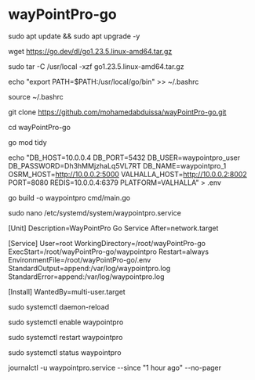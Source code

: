 # wayPointPro-go
sudo apt update && sudo apt upgrade -y

wget https://go.dev/dl/go1.23.5.linux-amd64.tar.gz

sudo tar -C /usr/local -xzf go1.23.5.linux-amd64.tar.gz

echo "export PATH=\$PATH:/usr/local/go/bin" >> ~/.bashrc

source ~/.bashrc

git clone https://github.com/mohamedabduissa/wayPointPro-go.git

cd wayPointPro-go

go mod tidy

echo "DB_HOST=10.0.0.4
DB_PORT=5432
DB_USER=waypointpro_user
DB_PASSWORD=Dh3hMMjzhaLq5VL7RT
DB_NAME=waypointpro_1
OSRM_HOST=http://10.0.0.2:5000
VALHALLA_HOST=http://10.0.0.2:8002
PORT=8080
REDIS=10.0.0.4:6379
PLATFORM=VALHALLA" > .env

go build -o waypointpro cmd/main.go

sudo nano /etc/systemd/system/waypointpro.service

[Unit]
Description=WayPointPro Go Service
After=network.target

[Service]
User=root
WorkingDirectory=/root/wayPointPro-go
ExecStart=/root/wayPointPro-go/waypointpro
Restart=always
EnvironmentFile=/root/wayPointPro-go/.env
StandardOutput=append:/var/log/waypointpro.log
StandardError=append:/var/log/waypointpro.log

[Install]
WantedBy=multi-user.target


sudo systemctl daemon-reload

sudo systemctl enable waypointpro

sudo systemctl restart waypointpro

sudo systemctl status waypointpro

journalctl -u waypointpro.service --since "1 hour ago" --no-pager
